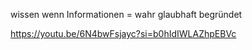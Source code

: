 
wissen wenn Informationen = wahr glaubhaft begründet 

https://youtu.be/6N4bwFsjayc?si=b0hIdIWLAZhpEBVc

